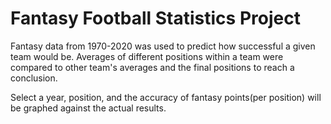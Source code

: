 # Fantasy Football Statistics Project

Fantasy data from 1970-2020 was used to predict how successful a given team would be. Averages of different positions within a team were compared to other team's averages and the final positions to reach a conclusion.


Select a year, position, and the accuracy of fantasy points(per position) will be graphed against the actual results.

